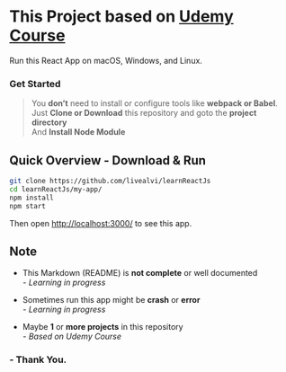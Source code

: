 # This Project based on [Udemy Course](https://www.udemy.com/course/react-the-complete-guide-incl-redux/ "React - The Complete Guide (incl Hooks, React Router, Redux)")

Run this React App on macOS, Windows, and Linux.

### Get Started

> You **don’t** need to install or configure tools like **webpack or Babel**.<br>
> Just **Clone or Download** this repository and goto the **project directory**<br>And **Install Node Module**

## Quick Overview - Download & Run

```sh
git clone https://github.com/livealvi/learnReactJs
cd learnReactJs/my-app/
npm install
npm start
```

Then open [http://localhost:3000/](http://localhost:3000/) to see this app.<br>

## Note

- This Markdown (README) is **not complete** or well documented
  <br>- _Learning in progress_

- Sometimes run this app might be **crash** or **error**
  <br>- _Learning in progress_

- Maybe **1** or **more projects** in this repository <br>- _Based on Udemy Course_

### - Thank You.

<!-- ## License

Create React App is open source software [licensed as MIT](https://github.com/facebook/create-react-app/blob/main/LICENSE). The Create React App logo is licensed under a [Creative Commons Attribution 4.0 International license](https://creativecommons.org/licenses/by/4.0/). -->
